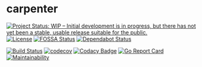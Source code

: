 # carpenter

[![Project Status: WIP – Initial development is in progress, but there has not yet been a stable, usable release suitable for the public.](https://www.repostatus.org/badges/latest/wip.svg)](https://www.repostatus.org/#wip)
[![License](https://img.shields.io/github/license/sjansen/carpenter.svg)](https://github.com/sjansen/carpenter/blob/master/LICENSE)
[![FOSSA Status](https://app.fossa.io/api/projects/custom%2B6054%2Fcarpenter.svg?type=shield)](https://app.fossa.io/projects/custom%2B6054%2Fcarpenter?ref=badge_shield)
[![Dependabot Status](https://api.dependabot.com/badges/status?host=github&repo=sjansen/carpenter)](https://dependabot.com)

[![Build Status](https://travis-ci.com/sjansen/carpenter.svg?branch=master)](https://travis-ci.com/sjansen/carpenter)
[![codecov](https://codecov.io/gh/sjansen/carpenter/branch/master/graph/badge.svg)](https://codecov.io/gh/sjansen/carpenter)
[![Codacy Badge](https://api.codacy.com/project/badge/Grade/1e5b0bd33e0f418a8985aea90f05b489)](https://www.codacy.com/app/sjansen/carpenter)
[![Go Report Card](https://goreportcard.com/badge/github.com/sjansen/carpenter)](https://goreportcard.com/report/github.com/sjansen/carpenter)
[![Maintainability](https://api.codeclimate.com/v1/badges/3e94da95231ab04b2074/maintainability)](https://codeclimate.com/github/sjansen/carpenter/maintainability)
